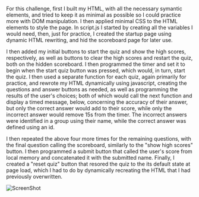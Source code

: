 For this challenge, first I built my HTML, with all the necessary symantic elements, and tried to keep it as minimal as possible so I could practice more with DOM manipulation. I then applied minimal CSS to the HTML elements to style the page. In script.js I started by creating all the variables I would need, then, just for practice, I created the startup page using dynamic HTML rewriting, and hid the scoreboard page for later use.

I then added my initial buttons to start the quiz and show the high scores, respectively, as well as buttons to clear the high scores and restart the quiz, both on the hidden scoreboard. I then programmed the timer and set it to begin when the start quiz button was pressed, which would, in turn, start the quiz. I then used a separate function for each quiz, again primarily for practice, and rewrote my HTML dynamically using javascript, creating the questions and answer buttons as needed, as well as programming the results of the user's choices; both of which would call the next function and display a timed message, below, concerning the accuracy of their answer, but only the correct answer would add to their score, while only the incorrect answer would remove 15s from the timer. The incorrect answers were identified in a group using their name, while the correct answer was defined using an id.

I then repeated the above four more times for the remaining questions, with the final question calling the scoreboard, similarly to the "show high scores" button. I then programmed a submit button that called the user's score from local memory and concatenated it with the submitted name. Finally, I created a "reset quiz" button that resored the quiz to the its default state at page load, which I had to do by dynamically recreating the HTML that I had previously overwritten.

![ScreenShot](screenshot.jpg)
